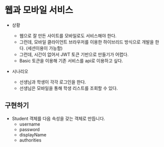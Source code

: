 # 웹과 모바일 서비스

- 상황

  - 웹으로 잘 만든 사이트를 모바일로도 서비스해야 한다.
  - 그런데, 모바일 클라이언트 브라우저를 이용한 하이브리드 방식으로 개발을 한다. (세션이용이 가능함)
  - 그런데, 시간이 없어서 JWT 토큰 기반으로 만들기가 어렵다.
  - Basic 토큰을 이용해 기존 서비스를 api로 이용하고 싶다.

- 시나리오
  - 선생님과 학생이 각각 로그인을 한다.
  - 선생님은 모바일을 통해 학생 리스트를 조회할 수 있다.

## 구현하기

- Student 객체를 다음 속성을 갖는 객체로 만듭니다.
  - username
  - password
  - displayName
  - authorities
